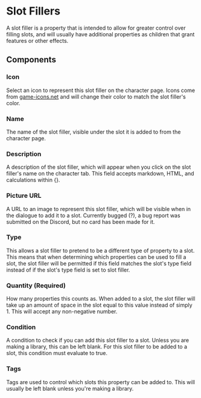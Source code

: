 # Slot Fillers

A slot filler is a property that is intended to allow for greater control over filling slots, and will usually have additional properties as children that grant features or other effects.

## Components

### Icon

Select an icon to represent this slot filler on the character page. Icons come from [game-icons.net](https://game-icons.net) and will change their color to match the slot filler's color.

### Name

The name of the slot filler, visible under the slot it is added to from the character page.

### Description

A description of the slot filler, which will appear when you click on the slot filler's name on the character tab. This field accepts markdown, HTML, and calculations within {}.

### Picture URL

A URL to an image to represent this slot filler, which will be visible when in the dialogue to add it to a slot. Currently bugged \(?\), a bug report was submitted on the Discord, but no card has been made for it.

### Type

This allows a slot filler to pretend to be a different type of property to a slot. This means that when determining which properties can be used to fill a slot, the slot filler will be permitted if this field matches the slot's type field instead of if the slot's type field is set to slot filler.

### Quantity \(Required\)

How many properties this counts as. When added to a slot, the slot filler will take up an amount of space in the slot equal to this value instead of simply 1. This will accept any non-negative number.

### Condition

A condition to check if you can add this slot filler to a slot. Unless you are making a library, this can be left blank. For this slot filler to be added to a slot, this condition must evaluate to true.

### Tags

Tags are used to control which slots this property can be added to. This will usually be left blank unless you're making a library.


